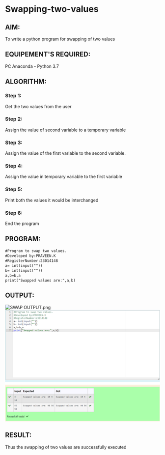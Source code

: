 # Swapping-two-values
## AIM:
To write a python program for swapping of two values
## EQUIPEMENT'S REQUIRED: 
PC
Anaconda - Python 3.7
## ALGORITHM: 
### Step 1:
Get the two values from the user
### Step 2: 
Assign the value of second variable to a temporary variable 
### Step 3: 
Assign the value of the first variable to the second variable.
### Step 4:  
Assign the value in temporary variable to the first variable
### Step 5: 
Print both the values it would be interchanged
### Step 6: 
End the program
## PROGRAM:


```
#Program to swap two values.
#Developed by:PRAVEEN.K 
#RegisterNumber:23014148
a= int(input(""))
b= int(input(""))
a,b=b,a
print("Swapped values are:",a,b)
```

## OUTPUT:

![SWAP OUTPUT.png](/)![Alt text](<SWAP OUTPUT.png>)
## RESULT:
Thus the swapping of two values are successfully executed



